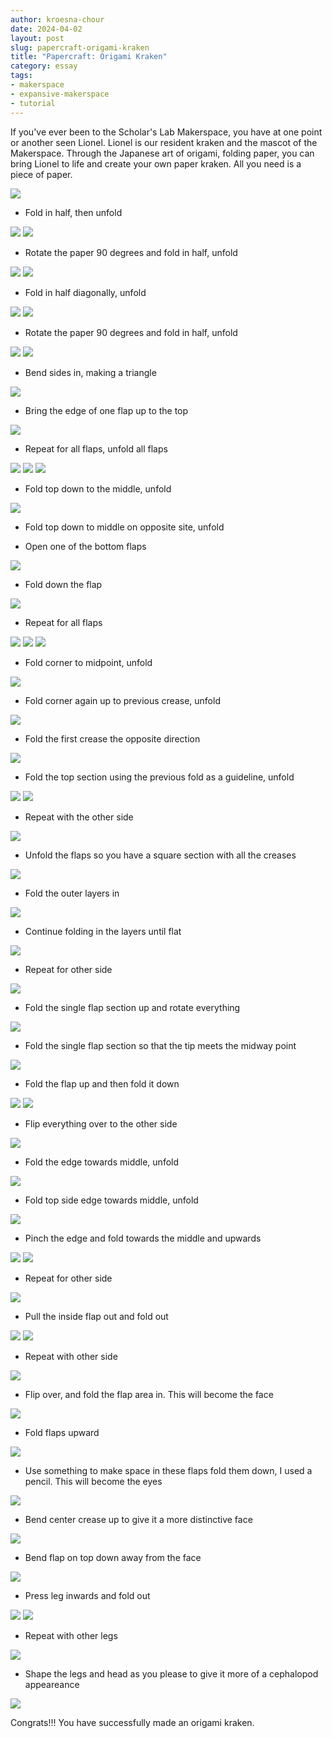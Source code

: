 ```yaml
---
author: kroesna-chour
date: 2024-04-02
layout: post
slug: papercraft-origami-kraken
title: "Papercraft: Origami Kraken"
category: essay
tags:
- makerspace
- expansive-makerspace
- tutorial
---
```

If you've ever been to the Scholar's Lab Makerspace, you have at one point or another seen Lionel. Lionel is our resident kraken and the mascot of the Makerspace. Through the Japanese art of origami, folding paper, you can bring Lionel to life and create your own paper kraken. All you need is a piece of paper. 

![](/assets/post-media/origami/2024-04-02%20Octo%201.JPG)

* Fold in half, then unfold

![](/assets/post-media/origami/2024-04-02%20Octo%202.JPG)
![](/assets/post-media/origami/2024-04-02%20Octo%203.JPG)

* Rotate the paper 90 degrees and fold in half, unfold

![](/assets/post-media/origami/2024-04-02%20Octo%204.JPG)
![](/assets/post-media/origami/2024-04-02%20Octo%205.JPG)

* Fold in half diagonally, unfold

![](/assets/post-media/origami/2024-04-02%20Octo%206.JPG)
![](/assets/post-media/origami/2024-04-02%20Octo%207.JPG)

* Rotate the paper 90 degrees and fold in half, unfold

![](/assets/post-media/origami/2024-04-02%20Octo%208.JPG)
![](/assets/post-media/origami/2024-04-02%20Octo%209.JPG)

* Bend sides in, making a triangle

![](/assets/post-media/origami/2024-04-02%20Octo%2010.JPG)

* Bring the edge of one flap up to the top

![](/assets/post-media/origami/2024-04-02%20Octo%2011.JPG)

* Repeat for all flaps, unfold all flaps

![](/assets/post-media/origami/2024-04-02%20Octo%2012.JPG)
![](/assets/post-media/origami/2024-04-02%20Octo%2013.JPG)
![](/assets/post-media/origami/2024-04-02%20Octo%2014.JPG)


* Fold top down to the middle, unfold

![](/assets/post-media/origami/2024-04-02%20Octo%2015.JPG)

* Fold top down to middle on opposite site, unfold


* Open one of the bottom flaps

![](/assets/post-media/origami/2024-04-02%20Octo%2016.JPG)


* Fold down the flap

![](/assets/post-media/origami/2024-04-02%20Octo%2017.JPG)

* Repeat for all flaps

![](/assets/post-media/origami/2024-04-02%20Octo%2019.JPG)
![](/assets/post-media/origami/2024-04-02%20Octo%2018.JPG)
![](/assets/post-media/origami/2024-04-02%20Octo%2020.JPG)

* Fold corner to midpoint, unfold 

![](/assets/post-media/origami/2024-04-02%20Octo%2020.5.JPG)

* Fold corner again up to previous crease, unfold

![](/assets/post-media/origami/2024-04-02%20Octo%2021.JPG)

* Fold the first crease the opposite direction

![](/assets/post-media/origami/2024-04-02%20Octo%2022.JPG)

* Fold the top section using the previous fold as a guideline, unfold

![](/assets/post-media/origami/2024-04-02%20Octo%2023.JPG)
![](/assets/post-media/origami/2024-04-02%20Octo%2024.JPG)

* Repeat with the other side

![](/assets/post-media/origami/2024-04-02%20Octo%2025.JPG)

* Unfold the flaps so you have a square section with all the creases

![](/assets/post-media/origami/2024-04-02%20Octo%2026.JPG)

* Fold the outer layers in

![](/assets/post-media/origami/2024-04-02%20Octo%2027.JPG)


* Continue folding in the layers until flat

![](/assets/post-media/origami/2024-04-02%20Octo%2028.JPG)

* Repeat for other side

![](/assets/post-media/origami/2024-04-02%20Octo%2029.JPG)

* Fold the single flap section up and rotate everything

![](/assets/post-media/origami/2024-04-02%20Octo%2030.JPG)

* Fold the single flap section so that the tip meets the midway point

![](/assets/post-media/origami/2024-04-02%20Octo%2031.JPG)

* Fold the flap up and then fold it down

![](/assets/post-media/origami/2024-04-02%20Octo%2032.JPG)
![](/assets/post-media/origami/2024-04-02%20Octo%2033.JPG)

* Flip everything over to the other side

![](/assets/post-media/origami/2024-04-02%20Octo%2034.JPG)

* Fold the edge towards middle, unfold

![](/assets/post-media/origami/2024-04-02%20Octo%2035.JPG)

* Fold top side edge towards middle, unfold

![](/assets/post-media/origami/2024-04-02%20Octo%2036.JPG)

* Pinch the edge and fold towards the middle and upwards

![](/assets/post-media/origami/2024-04-02%20Octo%2037.JPG)
![](/assets/post-media/origami/2024-04-02%20Octo%2038.JPG)

* Repeat for other side

![](/assets/post-media/origami/2024-04-02%20Octo%2039.JPG)

* Pull the inside flap out and fold out

![](/assets/post-media/origami/2024-04-02%20Octo%2040.JPG)
![](/assets/post-media/origami/2024-04-02%20Octo%2041.JPG)

* Repeat with other side

![](/assets/post-media/origami/2024-04-02%20Octo%2042.JPG)

* Flip over, and fold the flap area in. This will become the face

![](/assets/post-media/origami/2024-04-02%20Octo%2043.JPG)

* Fold flaps upward

![](/assets/post-media/origami/2024-04-02%20Octo%2044.JPG)

* Use something to make space in these flaps fold them down, I used a pencil. This will become the eyes

![](/assets/post-media/origami/2024-04-02%20Octo%2045.JPG)

* Bend center crease up to give it a more distinctive face

![](/assets/post-media/origami/2024-04-02%20Octo%2046.JPG)

* Bend flap on top down away from the face

![](/assets/post-media/origami/2024-04-02%20Octo%2047.JPG)

* Press leg inwards and fold out

![](/assets/post-media/origami/2024-04-02%20Octo%2048.JPG)
![](/assets/post-media/origami/2024-04-02%20Octo%2049.JPG)

* Repeat with other legs

![](/assets/post-media/origami/2024-04-02%20Octo%2050.JPG)

* Shape the legs and head as you please to give it more of a cephalopod appeareance

![](/assets/post-media/origami/2024-04-02%20Octo%2051.JPG)

Congrats!!! You have successfully made an origami kraken. 


